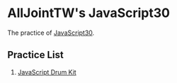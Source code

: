 # AllJointTW's JavaScript30
The practice of [JavaScript30](https://javascript30.com).

## Practice List
1. [JavaScript Drum Kit](https://alljointtw.github.io/AllJointJavaScript30/01JavaScriptDrumKit/01JavaScriptDrumKit.html)
